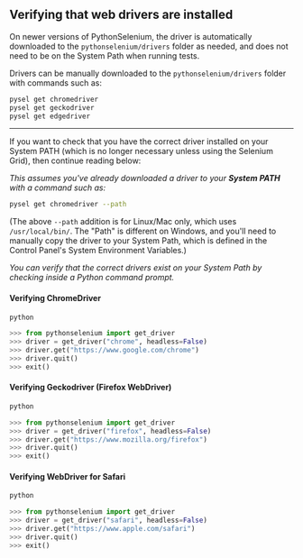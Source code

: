 <!-- PythonSelenium Docs -->

## Verifying that web drivers are installed

On newer versions of PythonSelenium, the driver is automatically downloaded to the ``pythonselenium/drivers`` folder as needed, and does not need to be on the System Path when running tests.

Drivers can be manually downloaded to the ``pythonselenium/drivers`` folder with commands such as:

```bash
pysel get chromedriver
pysel get geckodriver
pysel get edgedriver
```

--------

If you want to check that you have the correct driver installed on your System PATH (which is no longer necessary unless using the Selenium Grid), then continue reading below:

*This assumes you've already downloaded a driver to your **System PATH** with a command such as:*

```bash
pysel get chromedriver --path
```

(The above ``--path`` addition is for Linux/Mac only, which uses ``/usr/local/bin/``. The "Path" is different on Windows, and you'll need to manually copy the driver to your System Path, which is defined in the Control Panel's System Environment Variables.)

*You can verify that the correct drivers exist on your System Path by checking inside a Python command prompt.*

#### Verifying ChromeDriver

```bash
python
```

```python
>>> from pythonselenium import get_driver
>>> driver = get_driver("chrome", headless=False)
>>> driver.get("https://www.google.com/chrome")
>>> driver.quit()
>>> exit()
```

#### Verifying Geckodriver (Firefox WebDriver)

```bash
python
```

```python
>>> from pythonselenium import get_driver
>>> driver = get_driver("firefox", headless=False)
>>> driver.get("https://www.mozilla.org/firefox")
>>> driver.quit()
>>> exit()
```

#### Verifying WebDriver for Safari

```bash
python
```

```python
>>> from pythonselenium import get_driver
>>> driver = get_driver("safari", headless=False)
>>> driver.get("https://www.apple.com/safari")
>>> driver.quit()
>>> exit()
```
